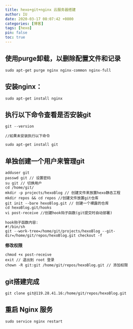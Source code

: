 ```yaml
---
title: hexo+git+nginx 云服务器搭建
author: IU
date: 2020-03-17 08:07:42 +0800
categories: [博客]
tags: [hexo]
pin: false
toc: true
---
```


## 使用purge卸载，以删除配置文件和记录

```shell
sudo apt-get purge nginx nginx-common nginx-full
```

## **安装nginx：**

```shell
sudo apt-get install nginx
```

## 执行以下命令查看是否安装git

```shell
git --version 

//如果未安装执行以下命令 

sudo apt-get install git
```

## 单独创建一个用户来管理git

```shell
adduser git 
passwd git // 设置密码
su git // 切换用户
cd /home/git/
mkdir -p projects/hexoBlog // 创建文件来放置hexo静态工程
mkdir repos && cd repos //创建文件放置git仓库
git init --bare hexoBlog.git // 创建一个裸露的仓库
cd hexoBlog.git/hooks
vi post-receive //创建hook钩子函数(git提交时自动部署)

hook钩子函数内容:
#!/bin/sh
git --work-tree=/home/git/projects/hexoBlog --git-dir=/home/git/repos/hexoBlog.git checkout -f
```

**修改权限**

```shell
chmod +x post-receive
exit // 退出到 root 登录
chown -R git:git /home/git/repos/hexoBlog.git // 添加权限
```

## git搭建完成

```shell
git clone git@119.28.41.16:/home/git/repos/hexoBlog.git
```

## 重启 Nginx 服务

```shell
sudo service nginx restart
```
